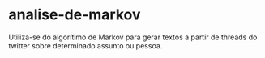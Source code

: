 # analise-de-markov
Utiliza-se do algorítimo de Markov para gerar textos a partir de threads do twitter sobre determinado assunto ou pessoa.
